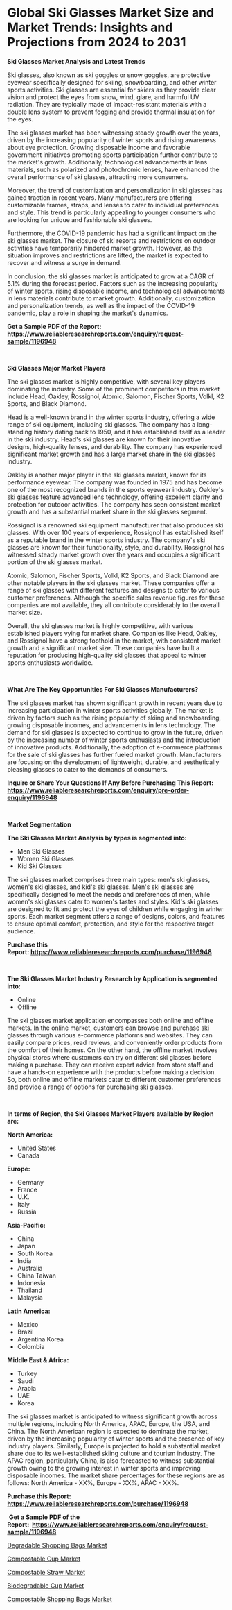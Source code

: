 <p><h1>Global Ski Glasses Market Size and Market Trends: Insights and Projections from 2024 to 2031</h1></p><p><strong>Ski Glasses Market Analysis and Latest Trends</strong></p>
<p><p>Ski glasses, also known as ski goggles or snow goggles, are protective eyewear specifically designed for skiing, snowboarding, and other winter sports activities. Ski glasses are essential for skiers as they provide clear vision and protect the eyes from snow, wind, glare, and harmful UV radiation. They are typically made of impact-resistant materials with a double lens system to prevent fogging and provide thermal insulation for the eyes.</p><p>The ski glasses market has been witnessing steady growth over the years, driven by the increasing popularity of winter sports and rising awareness about eye protection. Growing disposable income and favorable government initiatives promoting sports participation further contribute to the market's growth. Additionally, technological advancements in lens materials, such as polarized and photochromic lenses, have enhanced the overall performance of ski glasses, attracting more consumers.</p><p>Moreover, the trend of customization and personalization in ski glasses has gained traction in recent years. Many manufacturers are offering customizable frames, straps, and lenses to cater to individual preferences and style. This trend is particularly appealing to younger consumers who are looking for unique and fashionable ski glasses.</p><p>Furthermore, the COVID-19 pandemic has had a significant impact on the ski glasses market. The closure of ski resorts and restrictions on outdoor activities have temporarily hindered market growth. However, as the situation improves and restrictions are lifted, the market is expected to recover and witness a surge in demand.</p><p>In conclusion, the ski glasses market is anticipated to grow at a CAGR of 5.1% during the forecast period. Factors such as the increasing popularity of winter sports, rising disposable income, and technological advancements in lens materials contribute to market growth. Additionally, customization and personalization trends, as well as the impact of the COVID-19 pandemic, play a role in shaping the market's dynamics.</p></p>
<p><strong>Get a Sample PDF of the Report:&nbsp; <a href="https://www.reliableresearchreports.com/enquiry/request-sample/1196948">https://www.reliableresearchreports.com/enquiry/request-sample/1196948</a></strong></p>
<p>&nbsp;</p>
<p><strong>Ski Glasses Major Market Players</strong></p>
<p><p>The ski glasses market is highly competitive, with several key players dominating the industry. Some of the prominent competitors in this market include Head, Oakley, Rossignol, Atomic, Salomon, Fischer Sports, Volkl, K2 Sports, and Black Diamond.</p><p>Head is a well-known brand in the winter sports industry, offering a wide range of ski equipment, including ski glasses. The company has a long-standing history dating back to 1950, and it has established itself as a leader in the ski industry. Head's ski glasses are known for their innovative designs, high-quality lenses, and durability. The company has experienced significant market growth and has a large market share in the ski glasses industry.</p><p>Oakley is another major player in the ski glasses market, known for its performance eyewear. The company was founded in 1975 and has become one of the most recognized brands in the sports eyewear industry. Oakley's ski glasses feature advanced lens technology, offering excellent clarity and protection for outdoor activities. The company has seen consistent market growth and has a substantial market share in the ski glasses segment.</p><p>Rossignol is a renowned ski equipment manufacturer that also produces ski glasses. With over 100 years of experience, Rossignol has established itself as a reputable brand in the winter sports industry. The company's ski glasses are known for their functionality, style, and durability. Rossignol has witnessed steady market growth over the years and occupies a significant portion of the ski glasses market.</p><p>Atomic, Salomon, Fischer Sports, Volkl, K2 Sports, and Black Diamond are other notable players in the ski glasses market. These companies offer a range of ski glasses with different features and designs to cater to various customer preferences. Although the specific sales revenue figures for these companies are not available, they all contribute considerably to the overall market size.</p><p>Overall, the ski glasses market is highly competitive, with various established players vying for market share. Companies like Head, Oakley, and Rossignol have a strong foothold in the market, with consistent market growth and a significant market size. These companies have built a reputation for producing high-quality ski glasses that appeal to winter sports enthusiasts worldwide.</p></p>
<p>&nbsp;</p>
<p><strong>What Are The Key Opportunities For Ski Glasses Manufacturers?</strong></p>
<p><p>The ski glasses market has shown significant growth in recent years due to increasing participation in winter sports activities globally. The market is driven by factors such as the rising popularity of skiing and snowboarding, growing disposable incomes, and advancements in lens technology. The demand for ski glasses is expected to continue to grow in the future, driven by the increasing number of winter sports enthusiasts and the introduction of innovative products. Additionally, the adoption of e-commerce platforms for the sale of ski glasses has further fueled market growth. Manufacturers are focusing on the development of lightweight, durable, and aesthetically pleasing glasses to cater to the demands of consumers.</p></p>
<p><strong>Inquire or Share Your Questions If Any Before Purchasing This Report: <a href="https://www.reliableresearchreports.com/enquiry/pre-order-enquiry/1196948">https://www.reliableresearchreports.com/enquiry/pre-order-enquiry/1196948</a></strong></p>
<p>&nbsp;</p>
<p><strong>Market Segmentation</strong></p>
<p><strong>The Ski Glasses Market Analysis by types is segmented into:</strong></p>
<p><ul><li>Men Ski Glasses</li><li>Women Ski Glasses</li><li>Kid Ski Glasses</li></ul></p>
<p><p>The ski glasses market comprises three main types: men's ski glasses, women's ski glasses, and kid's ski glasses. Men's ski glasses are specifically designed to meet the needs and preferences of men, while women's ski glasses cater to women's tastes and styles. Kid's ski glasses are designed to fit and protect the eyes of children while engaging in winter sports. Each market segment offers a range of designs, colors, and features to ensure optimal comfort, protection, and style for the respective target audience.</p></p>
<p><strong>Purchase this Report:&nbsp;<a href="https://www.reliableresearchreports.com/purchase/1196948">https://www.reliableresearchreports.com/purchase/1196948</a></strong></p>
<p>&nbsp;</p>
<p><strong>The Ski Glasses Market Industry Research by Application is segmented into:</strong></p>
<p><ul><li>Online</li><li>Offline</li></ul></p>
<p><p>The ski glasses market application encompasses both online and offline markets. In the online market, customers can browse and purchase ski glasses through various e-commerce platforms and websites. They can easily compare prices, read reviews, and conveniently order products from the comfort of their homes. On the other hand, the offline market involves physical stores where customers can try on different ski glasses before making a purchase. They can receive expert advice from store staff and have a hands-on experience with the products before making a decision.  So, both online and offline markets cater to different customer preferences and provide a range of options for purchasing ski glasses.</p></p>
<p>&nbsp;</p>
<p><strong>In terms of Region, the Ski Glasses Market Players available by Region are:</strong></p>
<p>
    <p> <strong> North America: </strong>
        <ul>
            <li>United States</li>
            <li>Canada</li>
        </ul>
        </p> 
    <p> <strong> Europe: </strong>
        <ul>
            <li>Germany</li>
            <li>France</li>
            <li>U.K.</li>
            <li>Italy</li>
            <li>Russia</li>
        </ul>
        </p> 
    <p> <strong> Asia-Pacific: </strong>
        <ul>
            <li>China</li>
            <li>Japan</li>
            <li>South Korea</li>
            <li>India</li>
            <li>Australia</li>
            <li>China Taiwan</li>
            <li>Indonesia</li>
            <li>Thailand</li>
            <li>Malaysia</li>
        </ul>
        </p> 
    <p> <strong> Latin America: </strong>
        <ul>
            <li>Mexico</li>
            <li>Brazil</li>
            <li>Argentina Korea</li>
            <li>Colombia</li>
        </ul>
        </p> 
    <p> <strong> Middle East & Africa: </strong>
        <ul>
            <li>Turkey</li>
            <li>Saudi</li>
            <li>Arabia</li>
            <li>UAE</li>
            <li>Korea</li>
        </ul>
    </p>
    </p>
<p><p>The ski glasses market is anticipated to witness significant growth across multiple regions, including North America, APAC, Europe, the USA, and China. The North American region is expected to dominate the market, driven by the increasing popularity of winter sports and the presence of key industry players. Similarly, Europe is projected to hold a substantial market share due to its well-established skiing culture and tourism industry. The APAC region, particularly China, is also forecasted to witness substantial growth owing to the growing interest in winter sports and improving disposable incomes. The market share percentages for these regions are as follows: North America - XX%, Europe - XX%, APAC - XX%.</p></p>
<p><strong>Purchase this Report: <a href="https://www.reliableresearchreports.com/purchase/1196948">https://www.reliableresearchreports.com/purchase/1196948</a></strong></p>
<p>&nbsp;<strong>Get a Sample PDF of the Report:&nbsp;&nbsp;<a href="https://www.reliableresearchreports.com/enquiry/request-sample/1196948">https://www.reliableresearchreports.com/enquiry/request-sample/1196948</a></strong></p>
<p><strong></strong></p>
<p><p><a href="https://github.com/elizabethdagraca/Market-Research-Report-List-1/blob/main/degradable-shopping-bags-market.md">Degradable Shopping Bags Market</a></p><p><a href="https://github.com/antony131rp/Market-Research-Report-List-1/blob/main/compostable-cup-market.md">Compostable Cup Market</a></p><p><a href="https://github.com/indrystar/Market-Research-Report-List-1/blob/main/compostable-straw-market.md">Compostable Straw Market</a></p><p><a href="https://github.com/lababdou/Market-Research-Report-List-1/blob/main/biodegradable-cup-market.md">Biodegradable Cup Market</a></p><p><a href="https://github.com/khayangel/Market-Research-Report-List-1/blob/main/compostable-shopping-bags-market.md">Compostable Shopping Bags Market</a></p></p>